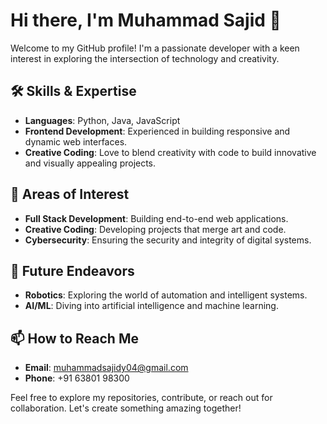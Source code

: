 # Hi there, I'm Muhammad Sajid 👋

Welcome to my GitHub profile! I'm a passionate developer with a keen interest in exploring the intersection of technology and creativity.

## 🛠️ Skills & Expertise

- **Languages**: Python, Java, JavaScript
- **Frontend Development**: Experienced in building responsive and dynamic web interfaces.
- **Creative Coding**: Love to blend creativity with code to build innovative and visually appealing projects.

## 🚀 Areas of Interest

- **Full Stack Development**: Building end-to-end web applications.
- **Creative Coding**: Developing projects that merge art and code.
- **Cybersecurity**: Ensuring the security and integrity of digital systems.

## 🌱 Future Endeavors

- **Robotics**: Exploring the world of automation and intelligent systems.
- **AI/ML**: Diving into artificial intelligence and machine learning.

## 📫 How to Reach Me

- **Email**: muhammadsajidy04@gmail.com
- **Phone**: +91 63801 98300

Feel free to explore my repositories, contribute, or reach out for collaboration. Let's create something amazing together!
